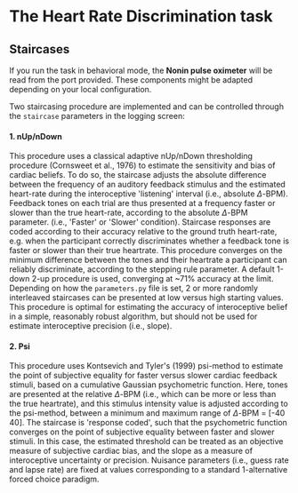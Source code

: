 The Heart Rate Discrimination task
==================================

Staircases
----------

If you run the task in behavioral mode, the **Nonin pulse oximeter** will be read from the port provided. These components might be adapted depending on your local configuration.

Two staircasing procedure are implemented and can be controlled through the `staircase` parameters in the logging screen:

#### 1. nUp/nDown

This procedure uses a classical adaptive nUp/nDown thresholding procedure (Cornsweet et al., 1976) to estimate the sensitivity and bias of cardiac beliefs. To do so, the staircase adjusts the absolute difference between the frequency of an auditory feedback stimulus and the estimated heart-rate during the interoceptive 'listening' interval (i.e., absolute $\Delta$-BPM). Feedback tones on each trial are thus presented at a frequency faster or slower than the true heart-rate, according to the absolute $\Delta$-BPM parameter. (i.e., 'Faster' or 'Slower' condition). Staircase responses are coded according to their accuracy relative to the ground truth heart-rate, e.g. when the participant correctly discriminates whether a feedback tone is faster or slower than their true heartrate. This procedure converges on the minimum difference between the tones and their heartrate a participant can reliably discriminate, according to the stepping rule parameter. A default 1-down 2-up procedure is used, converging at ~71% accuracy at the limit. Depending on how the `parameters.py` file is set, 2 or more randomly interleaved staircases can be presented at low versus high starting values. This procedure is optimal for estimating the accuracy of interoceptive belief in a simple, reasonably robust algorithm, but should not be used for estimate interoceptive precision (i.e., slope).

#### 2. Psi

This procedure uses Kontsevich and Tyler's (1999) psi-method to estimate the point of subjective equality for faster versus slower cardiac feedback stimuli, based on a cumulative Gaussian psychometric function. Here, tones are presented at the relative $\Delta$-BPM (i.e., which can be more or less than the true heartrate), and this stimulus intensity value is adjusted according to the psi-method, between a minimum and maximum range of $\Delta$-BPM = [-40 40]. The staircase is 'response coded', such that the psychometric function converges on the point of subjective equality between faster and slower stimuli. In this case, the estimated threshold can be treated as an objective measure of subjective cardiac bias, and the slope as a measure of interoceptive uncertainty or precision. Nuisance parameters (i.e., guess rate and lapse rate) are fixed at values corresponding to a standard 1-alternative forced choice paradigm.

